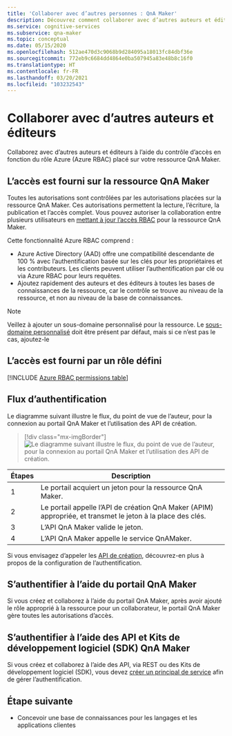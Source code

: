 ```yaml
---
title: 'Collaborer avec d’autres personnes : QnA Maker'
description: Découvrez comment collaborer avec d’autres auteurs et éditeurs à l’aide du contrôle d’accès en fonction du rôle Azure.
ms.service: cognitive-services
ms.subservice: qna-maker
ms.topic: conceptual
ms.date: 05/15/2020
ms.openlocfilehash: 512ae470d3c9068b9d284095a18013fc84dbf36e
ms.sourcegitcommit: 772eb9c6684dd4864e0ba507945a83e48b8c16f0
ms.translationtype: HT
ms.contentlocale: fr-FR
ms.lasthandoff: 03/20/2021
ms.locfileid: "103232543"
---
```

# <a name="collaborate-with-other-authors-and-editors"></a>Collaborer avec d’autres auteurs et éditeurs

Collaborez avec d’autres auteurs et éditeurs à l’aide du contrôle d’accès en fonction du rôle Azure (Azure RBAC) placé sur votre ressource QnA Maker.

## <a name="access-is-provided-on-the-qna-maker-resource"></a>L’accès est fourni sur la ressource QnA Maker

Toutes les autorisations sont contrôlées par les autorisations placées sur la ressource QnA Maker. Ces autorisations permettent la lecture, l’écriture, la publication et l’accès complet. Vous pouvez autoriser la collaboration entre plusieurs utilisateurs en [mettant à jour l’accès RBAC](../how-to/manage-qna-maker-app.md) pour la ressource QnA Maker.

Cette fonctionnalité Azure RBAC comprend :
* Azure Active Directory (AAD) offre une compatibilité descendante de 100 % avec l’authentification basée sur les clés pour les propriétaires et les contributeurs. Les clients peuvent utiliser l’authentification par clé ou via Azure RBAC pour leurs requêtes.
* Ajoutez rapidement des auteurs et des éditeurs à toutes les bases de connaissances de la ressource, car le contrôle se trouve au niveau de la ressource, et non au niveau de la base de connaissances.

> [!NOTE]
> Veillez à ajouter un sous-domaine personnalisé pour la ressource. Le [sous-domaine personnalisé](../../cognitive-services-custom-subdomains.md) doit être présent par défaut, mais si ce n’est pas le cas, ajoutez-le

## <a name="access-is-provided-by-a-defined-role"></a>L’accès est fourni par un rôle défini

[!INCLUDE [Azure RBAC permissions table](../includes/role-based-access-control.md)]

## <a name="authentication-flow"></a>Flux d’authentification

Le diagramme suivant illustre le flux, du point de vue de l’auteur, pour la connexion au portail QnA Maker et l’utilisation des API de création.

> [!div class="mx-imgBorder"]
> ![Le diagramme suivant illustre le flux, du point de vue de l’auteur, pour la connexion au portail QnA Maker et l’utilisation des API de création.](../media/qnamaker-how-to-collaborate-knowledge-base/rbac-flow-from-portal-to-service.png)

|Étapes|Description|
|--|--|
|1|Le portail acquiert un jeton pour la ressource QnA Maker.|
|2|Le portail appelle l’API de création QnA Maker (APIM) appropriée, et transmet le jeton à la place des clés.|
|3|L’API QnA Maker valide le jeton.|
|4 |L’API QnA Maker appelle le service QnAMaker.|

Si vous envisagez d’appeler les [API de création](../index.yml), découvrez-en plus à propos de la configuration de l’authentification.

## <a name="authenticate-by-qna-maker-portal"></a>S’authentifier à l’aide du portail QnA Maker

Si vous créez et collaborez à l’aide du portail QnA Maker, après avoir ajouté le rôle approprié à la ressource pour un collaborateur, le portail QnA Maker gère toutes les autorisations d’accès.

## <a name="authenticate-by-qna-maker-apis-and-sdks"></a>S’authentifier à l’aide des API et Kits de développement logiciel (SDK) QnA Maker

Si vous créez et collaborez à l’aide des API, via REST ou des Kits de développement logiciel (SDK), vous devez [créer un principal de service](../../authentication.md#assign-a-role-to-a-service-principal) afin de gérer l’authentification.

## <a name="next-step"></a>Étape suivante

* Concevoir une base de connaissances pour les langages et les applications clientes
